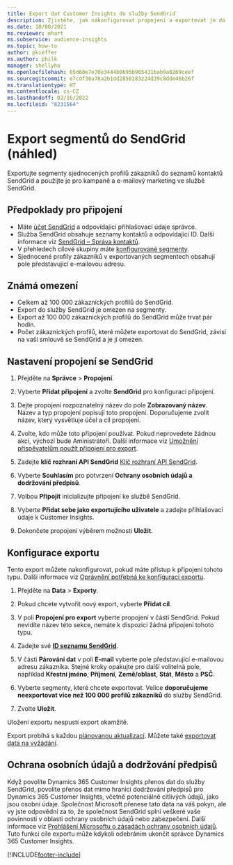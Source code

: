 ```yaml
---
title: Export dat Customer Insights do služby SendGrid
description: Zjistěte, jak nakonfigurovat propojení a exportovat je do SendGrid.
ms.date: 10/08/2021
ms.reviewer: mhart
ms.subservice: audience-insights
ms.topic: how-to
author: pkieffer
ms.author: philk
manager: shellyha
ms.openlocfilehash: 65d60e7e70e3444b0695b905431bab9a0269ceef
ms.sourcegitcommit: e7cdf36a78a2b1dd2850183224d39c8dde46b26f
ms.translationtype: HT
ms.contentlocale: cs-CZ
ms.lasthandoff: 02/16/2022
ms.locfileid: "8231564"
---
```

# <a name="export-segments-to-sendgrid-preview"></a>Export segmentů do SendGrid (náhled)

Exportujte segmenty sjednocených profilů zákazníků do seznamů kontaktů SendGrid a použijte je pro kampaně a e-mailový marketing ve službě SendGrid. 

## <a name="prerequisites-for-a-connection"></a>Předpoklady pro připojení

-   Máte [účet SendGrid](https://sendgrid.com/) a odpovídající přihlašovací údaje správce.
-   Služba SendGrid obsahuje seznamy kontaktů a odpovídající ID. Další informace viz [SendGrid – Správa kontaktů](https://sendgrid.com/docs/ui/managing-contacts/create-and-manage-contacts/#manage-contacts).
-   V přehledech cílové skupiny máte [konfigurované segmenty](segments.md).
-   Sjednocené profily zákazníků v exportovaných segmentech obsahují pole představující e-mailovou adresu.

## <a name="known-limitations"></a>Známá omezení

- Celkem až 100 000 zákaznických profilů do SendGrid.
- Export do služby SendGrid je omezen na segmenty.
- Export až 100 000 zákaznických profilů do SendGrid může trvat pár hodin. 
- Počet zákaznických profilů, které můžete exportovat do SendGrid, závisí na vaší smlouvě se SendGrid a je jí omezen.

## <a name="set-up-connection-to-sendgrid"></a>Nastavení propojení se SendGrid

1. Přejděte na **Správce** > **Propojení**.

1. Vyberte **Přidat připojení** a zvolte **SendGrid** pro konfiguraci připojení.

1. Dejte propojení rozpoznatelný název do pole **Zobrazovaný název**. Název a typ propojení popisují toto propojení. Doporučujeme zvolit název, který vysvětluje účel a cíl propojení.

1. Zvolte, kdo může toto připojení používat. Pokud neprovedete žádnou akci, výchozí bude Aministrátoři. Další informace viz [Umožnění přispěvatelům použít připojení pro export](connections.md#allow-contributors-to-use-a-connection-for-exports).

1. Zadejte **klíč rozhraní API SendGrid** [Klíč rozhraní API SendGrid](https://sendgrid.com/docs/ui/account-and-settings/api-keys/).

1. Vyberte **Souhlasím** pro potvrzení **Ochrany osobních údajů a dodržování předpisů**.

1. Volbou **Připojit** inicializujte připojení ke službě SendGrid.

1. Vyberte **Přidat sebe jako exportujícího uživatele** a zadejte přihlašovací údaje k Customer Insights.

1. Dokončete propojení výběrem možnosti **Uložit**.

## <a name="configure-an-export"></a>Konfigurace exportu

Tento export můžete nakonfigurovat, pokud máte přístup k připojení tohoto typu. Další informace viz [Oprávnění potřebná ke konfiguraci exportu](export-destinations.md#set-up-a-new-export).

1. Přejděte na **Data** > **Exporty**.

1. Pokud chcete vytvořit nový export, vyberte **Přidat cíl**.

1. V poli **Propojení pro export** vyberte propojení v části SendGrid. Pokud nevidíte název této sekce, nemáte k dispozici žádná připojení tohoto typu.

1. Zadejte své **[ID seznamu SendGrid](https://sendgrid.com/docs/ui/managing-contacts/create-and-manage-contacts/#manage-contacts)**.

1. V části **Párování dat** v poli **E-mail** vyberte pole představující e-mailovou adresu zákazníka. Stejné kroky opakujte pro další volitelná pole, například **Křestní jméno**, **Příjmení**, **Země/oblast**, **Stát**, **Město** a **PSČ**.

1. Vyberte segmenty, které chcete exportovat. Velice **doporučujeme neexportovat více než 100 000 profilů zákazníků** do služby SendGrid. 

1. Zvolte **Uložit**.

Uložení exportu nespustí export okamžitě.

Export probíhá s každou [plánovanou aktualizací](system.md#schedule-tab). Můžete také [exportovat data na vyžádání](export-destinations.md#run-exports-on-demand). 

## <a name="data-privacy-and-compliance"></a>Ochrana osobních údajů a dodržování předpisů

Když povolíte Dynamics 365 Customer Insights přenos dat do služby SendGrid, povolíte přenos dat mimo hranici dodržování předpisů pro Dynamics 365 Customer Insights, včetně potenciálně citlivých údajů, jako jsou osobní údaje. Společnost Microsoft přenese tato data na váš pokyn, ale vy jste odpovědní za to, že společnost SendGrid splní veškeré vaše povinnosti v oblasti ochrany osobních údajů nebo zabezpečení. Další informace viz [Prohlášení Microsoftu o zásadách ochrany osobních údajů](https://go.microsoft.com/fwlink/?linkid=396732).
Tuto funkci cíle exportu může kdykoli odebráním ukončit správce Dynamics 365 Customer Insights.


[!INCLUDE[footer-include](../includes/footer-banner.md)]
